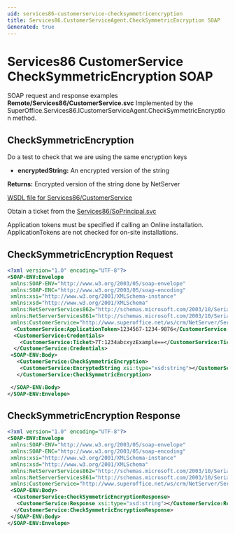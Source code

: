 ```yaml
---
uid: services86-customerservice-checksymmetricencryption
title: Services86.CustomerServiceAgent.CheckSymmetricEncryption SOAP
Generated: true
---
```


# Services86 CustomerService CheckSymmetricEncryption SOAP

SOAP request and response examples **Remote/Services86/CustomerService.svc**
Implemented by the <see cref="M:SuperOffice.Services86.ICustomerServiceAgent.CheckSymmetricEncryption">SuperOffice.Services86.ICustomerServiceAgent.CheckSymmetricEncryption</see> method.

## CheckSymmetricEncryption

Do a test to check that we are using the same encryption keys

* **encryptedString:** An encrypted version of the string

**Returns:** Encrypted version of the string done by NetServer


[WSDL file for Services86/CustomerService](../Services86-CustomerService.md)

Obtain a ticket from the [Services86/SoPrincipal.svc](../SoPrincipal/SoPrincipal.md)

Application tokens must be specified if calling an Online installation. ApplicationTokens are not checked for on-site installations.

## CheckSymmetricEncryption Request

```xml
<?xml version="1.0" encoding="UTF-8"?>
<SOAP-ENV:Envelope
 xmlns:SOAP-ENV="http://www.w3.org/2003/05/soap-envelope"
 xmlns:SOAP-ENC="http://www.w3.org/2003/05/soap-encoding"
 xmlns:xsi="http://www.w3.org/2001/XMLSchema-instance"
 xmlns:xsd="http://www.w3.org/2001/XMLSchema"
 xmlns:NetServerServices862="http://schemas.microsoft.com/2003/10/Serialization/Arrays"
 xmlns:NetServerServices861="http://schemas.microsoft.com/2003/10/Serialization/"
 xmlns:CustomerService="http://www.superoffice.net/ws/crm/NetServer/Services86">
  <CustomerService:ApplicationToken>1234567-1234-9876</CustomerService:ApplicationToken>
  <CustomerService:Credentials>
    <CustomerService:Ticket>7T:1234abcxyzExample==</CustomerService:Ticket>
  </CustomerService:Credentials>
 <SOAP-ENV:Body>
   <CustomerService:CheckSymmetricEncryption>
    <CustomerService:EncryptedString xsi:type="xsd:string"></CustomerService:EncryptedString>
   </CustomerService:CheckSymmetricEncryption>

 </SOAP-ENV:Body>
</SOAP-ENV:Envelope>

```


## CheckSymmetricEncryption Response

```xml
<?xml version="1.0" encoding="UTF-8"?>
<SOAP-ENV:Envelope
 xmlns:SOAP-ENV="http://www.w3.org/2003/05/soap-envelope"
 xmlns:SOAP-ENC="http://www.w3.org/2003/05/soap-encoding"
 xmlns:xsi="http://www.w3.org/2001/XMLSchema-instance"
 xmlns:xsd="http://www.w3.org/2001/XMLSchema"
 xmlns:NetServerServices862="http://schemas.microsoft.com/2003/10/Serialization/Arrays"
 xmlns:NetServerServices861="http://schemas.microsoft.com/2003/10/Serialization/"
 xmlns:CustomerService="http://www.superoffice.net/ws/crm/NetServer/Services86">
 <SOAP-ENV:Body>
  <CustomerService:CheckSymmetricEncryptionResponse>
   <CustomerService:Response xsi:type="xsd:string"></CustomerService:Response>
  </CustomerService:CheckSymmetricEncryptionResponse>
 </SOAP-ENV:Body>
</SOAP-ENV:Envelope>

```


